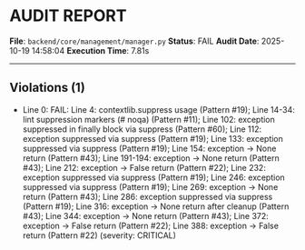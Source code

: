 # AUDIT REPORT

**File**: `backend/core/management/manager.py`
**Status**: FAIL
**Audit Date**: 2025-10-19 14:58:04
**Execution Time**: 7.81s

---

## Violations (1)

- Line 0: FAIL: Line 4: contextlib.suppress usage (Pattern #19); Line 14-34: lint suppression markers (# noqa) (Pattern #11); Line 102: exception suppressed in finally block via suppress (Pattern #60); Line 112: exception suppressed via suppress (Pattern #19); Line 133: exception suppressed via suppress (Pattern #19); Line 154: exception → None return (Pattern #43); Line 191-194: exception → None return (Pattern #43); Line 212: exception → False return (Pattern #22); Line 232: exception suppressed via suppress (Pattern #19); Line 246: exception suppressed via suppress (Pattern #19); Line 269: exception → None return (Pattern #43); Line 286: exception suppressed via suppress (Pattern #19); Line 316: exception → None return after cleanup (Pattern #43); Line 344: exception → None return (Pattern #43); Line 372: exception → False return (Pattern #22); Line 388: exception → False return (Pattern #22)
 (severity: CRITICAL)
